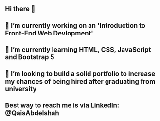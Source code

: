 ## Hi there 👋
## 🔭 I’m currently working on an 'Introduction to Front-End Web Devlopment'
## 🌱 I’m currently learning HTML, CSS, JavaScript and Bootstrap 5
## 🤔 I’m looking to build a solid portfolio to increase my chances of being hired after graduating from university
## Best way to reach me is via LinkedIn: @QaisAbdelshah



<!--
**QaisAbdelshah/QaisAbdelshah** is a ✨ _special_ ✨ repository because its `README.md` (this file) appears on your GitHub profile.

Here are some ideas to get you started:

- 🔭 I’m currently working on an 'Introduction to Front-End Web Devlopment'
- 🌱 I’m currently learning HTML, CSS, JavaScript and Bootstrap 5
- 🤔 I’m looking to build a solid portfolio whilst studying at University

- 📫 How to reach me: ...
- 😄 Pronouns: ...
- ⚡ Fun fact: ...
-->
